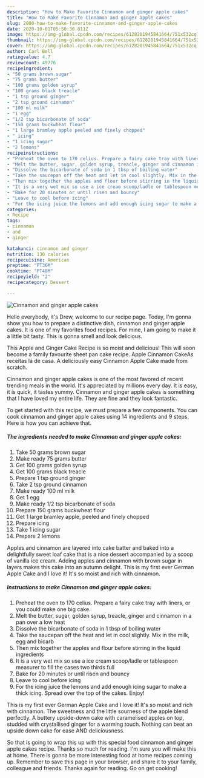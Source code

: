 ```yaml
---
description: "How to Make Favorite Cinnamon and ginger apple cakes"
title: "How to Make Favorite Cinnamon and ginger apple cakes"
slug: 2000-how-to-make-favorite-cinnamon-and-ginger-apple-cakes
date: 2020-10-01T05:50:30.811Z
image: https://img-global.cpcdn.com/recipes/6128201945841664/751x532cq70/cinnamon-and-ginger-apple-cakes-recipe-main-photo.jpg
thumbnail: https://img-global.cpcdn.com/recipes/6128201945841664/751x532cq70/cinnamon-and-ginger-apple-cakes-recipe-main-photo.jpg
cover: https://img-global.cpcdn.com/recipes/6128201945841664/751x532cq70/cinnamon-and-ginger-apple-cakes-recipe-main-photo.jpg
author: Carl Bell
ratingvalue: 4.7
reviewcount: 49776
recipeingredient:
- "50 grams brown sugar"
- "75 grams butter"
- "100 grams golden syrup"
- "100 grams black treacle"
- "1 tsp ground ginger"
- "2 tsp ground cinnamon"
- "100 ml milk"
- "1 egg"
- "1/2 tsp bicarbonate of soda"
- "150 grams buckwheat flour"
- "1 large bramley apple peeled and finely chopped"
- " icing"
- "1 icing sugar"
- "2 lemons"
recipeinstructions:
- "Preheat the oven to 170 celius. Prepare a fairy cake tray with liners, or you could make one big cake."
- "Melt the butter, sugar, golden syrup, treacle, ginger and cinnamon in a pan over a low heat"
- "Dissolve the bicarbonate of soda in 1 tbsp of boiling water"
- "Take the saucepan off the heat and let in cool slightly. Mix in the milk, egg and bicarb"
- "Then mix together the apples and flour before stirring in the liquid ingredients"
- "It is a very wet mix so use a ice cream scoop/ladle or tablespoon measurer to fill the cases two thirds full"
- "Bake for 20 minutes or until risen and bouncy"
- "Leave to cool before icing"
- "For the icing juice the lemons and add enough icing sugar to make a thick icing. Spread over the top of the cakes. Enjoy!"
categories:
- Recipe
tags:
- cinnamon
- and
- ginger

katakunci: cinnamon and ginger 
nutrition: 130 calories
recipecuisine: American
preptime: "PT36M"
cooktime: "PT48M"
recipeyield: "2"
recipecategory: Dessert

---
```



![Cinnamon and ginger apple cakes](https://img-global.cpcdn.com/recipes/6128201945841664/751x532cq70/cinnamon-and-ginger-apple-cakes-recipe-main-photo.jpg)

Hello everybody, it's Drew, welcome to our recipe page. Today, I'm gonna show you how to prepare a distinctive dish, cinnamon and ginger apple cakes. It is one of my favorites food recipes. For mine, I am going to make it a little bit tasty. This is gonna smell and look delicious.

This Apple and Ginger Cake Recipe is so moist and delicious! This will soon become a family favourite sheet pan cake recipe. Apple Cinnamon CakeAs receitas lá de casa. A deliciously easy Cinnamon Apple Cake made from scratch.

Cinnamon and ginger apple cakes is one of the most favored of recent trending meals in the world. It's appreciated by millions every day. It is easy, it is quick, it tastes yummy. Cinnamon and ginger apple cakes is something that I have loved my entire life. They are fine and they look fantastic.


To get started with this recipe, we must prepare a few components. You can cook cinnamon and ginger apple cakes using 14 ingredients and 9 steps. Here is how you can achieve that.

<!--inarticleads1-->

##### The ingredients needed to make Cinnamon and ginger apple cakes:

1. Take 50 grams brown sugar
1. Make ready 75 grams butter
1. Get 100 grams golden syrup
1. Get 100 grams black treacle
1. Prepare 1 tsp ground ginger
1. Take 2 tsp ground cinnamon
1. Make ready 100 ml milk
1. Get 1 egg
1. Make ready 1/2 tsp bicarbonate of soda
1. Prepare 150 grams buckwheat flour
1. Get 1 large bramley apple, peeled and finely chopped
1. Prepare  icing
1. Take 1 icing sugar
1. Prepare 2 lemons


Apples and cinnamon are layered into cake batter and baked into a delightfully sweet loaf cake that is a nice dessert accompanied by a scoop of vanilla ice cream. Adding apples and cinnamon with brown sugar in layers makes this cake into an autumn delight. This is my first ever German Apple Cake and I love it! It&#39;s so moist and rich with cinnamon. 

<!--inarticleads2-->

##### Instructions to make Cinnamon and ginger apple cakes:

1. Preheat the oven to 170 celius. Prepare a fairy cake tray with liners, or you could make one big cake.
1. Melt the butter, sugar, golden syrup, treacle, ginger and cinnamon in a pan over a low heat
1. Dissolve the bicarbonate of soda in 1 tbsp of boiling water
1. Take the saucepan off the heat and let in cool slightly. Mix in the milk, egg and bicarb
1. Then mix together the apples and flour before stirring in the liquid ingredients
1. It is a very wet mix so use a ice cream scoop/ladle or tablespoon measurer to fill the cases two thirds full
1. Bake for 20 minutes or until risen and bouncy
1. Leave to cool before icing
1. For the icing juice the lemons and add enough icing sugar to make a thick icing. Spread over the top of the cakes. Enjoy!


This is my first ever German Apple Cake and I love it! It&#39;s so moist and rich with cinnamon. The sweetness and the little sourness of the apple blend perfectly. A buttery upside-down cake with caramelised apples on top, studded with crystallised ginger for a warming touch. Nothing can beat an upside down cake for ease AND deliciousness. 

So that is going to wrap this up with this special food cinnamon and ginger apple cakes recipe. Thanks so much for reading. I'm sure you will make this at home. There is gonna be more interesting food at home recipes coming up. Remember to save this page in your browser, and share it to your family, colleague and friends. Thanks again for reading. Go on get cooking!
